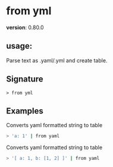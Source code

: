 # from yml

**version**: 0.80.0

## **usage**:

Parse text as .yaml/.yml and create table.

## Signature

`> from yml `

## Examples

Converts yaml formatted string to table

```bash
> 'a: 1' | from yaml
```

Converts yaml formatted string to table

```bash
> '[ a: 1, b: [1, 2] ]' | from yaml
```
